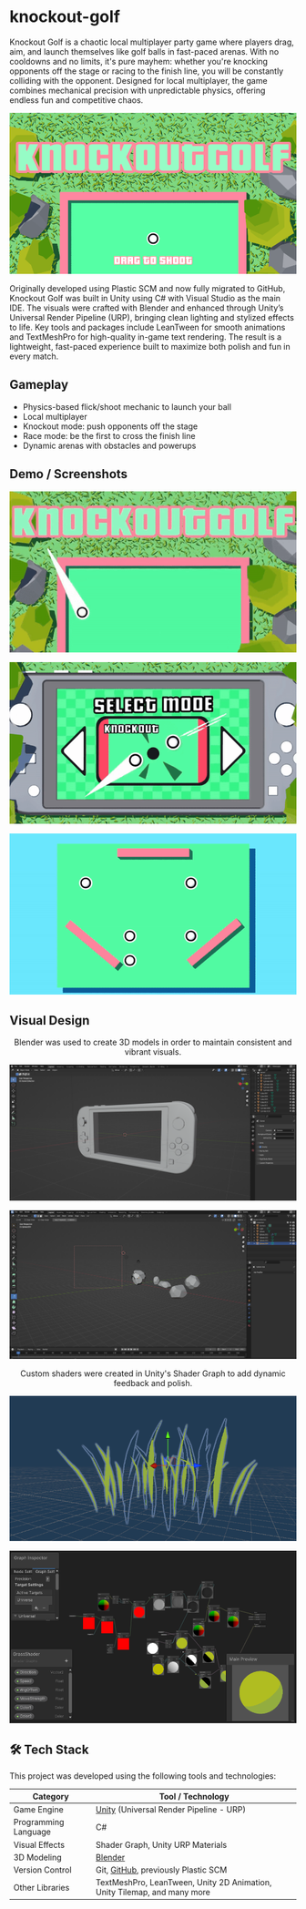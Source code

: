 # knockout-golf
Knockout Golf is a chaotic local multiplayer party game where players drag, aim, and launch themselves like golf balls in fast-paced arenas. With no cooldowns and no limits, it's pure mayhem: whether you're knocking opponents off the stage or racing to the finish line, you will be  constantly colliding with the opponent. Designed for local  multiplayer, the game combines mechanical precision with unpredictable physics, offering endless fun and competitive chaos.

<div align="center">
  <img src="Media/menu.png" width="600" alt="Gameplay Menu"/>
</div>

Originally developed using Plastic SCM and now fully migrated to GitHub, Knockout Golf was built in Unity using C# with Visual Studio as the main IDE. The visuals were crafted with Blender and enhanced through Unity’s Universal Render Pipeline (URP), bringing clean lighting and stylized effects to life. Key tools and packages include LeanTween for smooth animations and TextMeshPro for high-quality in-game text rendering. The result is a lightweight, fast-paced experience built to maximize both polish and fun in every match.

##  Gameplay
- Physics-based flick/shoot mechanic to launch your ball
- Local multiplayer
- Knockout mode: push opponents off the stage
- Race mode: be the first to cross the finish line
- Dynamic arenas with obstacles and powerups

##  Demo / Screenshots
<div align="center">
  
![Gameplay3](Media/gif3.gif)

![Gameplay2](Media/gif2.gif)

![Gameplay1](Media/gif1.gif)

</div>

##  Visual Design

<div align="center">
Blender was used to create 3D models in order to maintain consistent and vibrant visuals.
  
![Blender1](Media/blender1.png)

![Blender2](Media/blender2.png)

Custom shaders were created in Unity's Shader Graph to add dynamic feedback and polish.
  
![grass](Media/grass.png)

![shader](Media/shader.png)
</div>

## 🛠️ Tech Stack

This project was developed using the following tools and technologies:


| Category             | Tool / Technology                                                               |
|----------------------|----------------------------------------------------------------------------------|
| Game Engine          | [Unity](https://unity.com/) (Universal Render Pipeline - URP)                   |
| Programming Language | C#                                                                               |
| Visual Effects       | Shader Graph, Unity URP Materials                                                |
| 3D Modeling          | [Blender](https://www.blender.org/)                                              |
| Version Control      | Git, [GitHub](https://github.com/), previously Plastic SCM                       |
| Other Libraries      | TextMeshPro, LeanTween, Unity 2D Animation, Unity Tilemap, and many more         |

